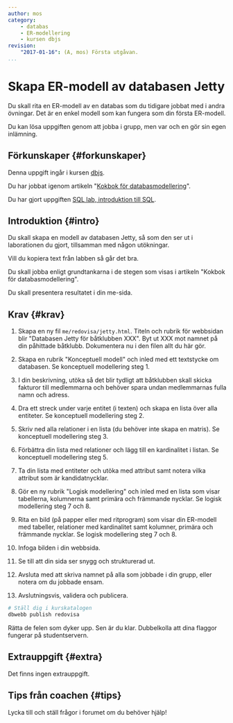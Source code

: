 ```yaml
---
author: mos
category:
    - databas
    - ER-modellering
    - kursen dbjs
revision:
    "2017-01-16": (A, mos) Första utgåvan.
...
```

Skapa ER-modell av databasen Jetty
==================================

Du skall rita en ER-modell av en databas som du tidigare jobbat med i andra övningar. Det är en enkel modell som kan fungera som din första ER-modell.

Du kan lösa uppgiften genom att jobba i grupp, men var och en gör sin egen inlämning.

<!--more-->



Förkunskaper {#forkunskaper}
-----------------------

Denna uppgift ingår i kursen [dbjs](kurser/dbjs).

Du har jobbat igenom artikeln "[Kokbok för databasmodellering](kunskap/kokbok-for-databasmodellering)".

Du har gjort uppgiften [SQL lab, introduktion till SQL](uppgift/sql-lab-introduktion-till-sql-dbjs).



Introduktion {#intro}
-----------------------

Du skall skapa en modell av databasen Jetty, så som den ser ut i laborationen du gjort, tillsamman med någon utökningar.

Vill du kopiera text från labben så går det bra.

Du skall jobba enligt grundtankarna i de stegen som visas i artikeln "Kokbok för databasmodellering".
 
Du skall presentera resultatet i din me-sida.



Krav {#krav}
-----------------------

1. Skapa en ny fil `me/redovisa/jetty.html`. Titeln och rubrik för webbsidan blir "Databasen Jetty för båtklubben XXX". Byt ut XXX mot namnet på din påhittade båtklubb. Dokumentera nu i den filen allt du här gör.

1. Skapa en rubrik "Konceptuell modell" och inled med ett textstycke om databasen. Se konceptuell modellering steg 1.

1. I din beskrivning, utöka så det blir tydligt att båtklubben skall skicka fakturor till medlemmarna och behöver spara undan medlemmarnas fulla namn och adress.

1. Dra ett streck under varje entitet (i texten) och skapa en lista över alla entiteter. Se konceptuell modellering steg 2.

1. Skriv ned alla relationer i en lista (du behöver inte skapa en matris). Se konceptuell modellering steg 3.

1. Förbättra din lista med relationer och lägg till en kardinalitet i listan. Se konceptuell modellering steg 5.

1. Ta din lista med entiteter och utöka med attribut samt notera vilka attribut som är kandidatnycklar.

1. Gör en ny rubrik "Logisk modellering" och inled med en lista som visar tabellerna, kolumnerna samt primära och främmande nycklar. Se logisk modellering steg 7 och 8.

1. Rita en bild (på papper eller med ritprogram) som visar din ER-modell med tabeller, relationer med kardinalitet samt kolumner, primära och främmande nycklar. Se logisk modellering steg 7 och 8.

1. Infoga bilden i din webbsida.

1. Se till att din sida ser snygg och strukturerad ut.

1. Avsluta med att skriva namnet på alla som jobbade i din grupp, eller notera om du jobbade ensam.

1. Avslutningsvis, validera och publicera.

```bash
# Ställ dig i kurskatalogen
dbwebb publish redovisa
```

Rätta de felen som dyker upp. Sen är du klar. Dubbelkolla att dina flaggor fungerar på studentservern.



Extrauppgift {#extra}
-----------------------

Det finns ingen extrauppgift.



Tips från coachen {#tips}
-----------------------

Lycka till och ställ frågor i forumet om du behöver hjälp!
